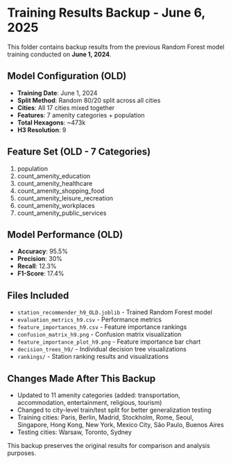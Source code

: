 # Training Results Backup - June 6, 2025

This folder contains backup results from the previous Random Forest model training conducted on **June 1, 2024**.

## Model Configuration (OLD)
- **Training Date**: June 1, 2024
- **Split Method**: Random 80/20 split across all cities
- **Cities**: All 17 cities mixed together
- **Features**: 7 amenity categories + population
- **Total Hexagons**: ~473k
- **H3 Resolution**: 9

## Feature Set (OLD - 7 Categories)
1. population
2. count_amenity_education
3. count_amenity_healthcare  
4. count_amenity_shopping_food
5. count_amenity_leisure_recreation
6. count_amenity_workplaces
7. count_amenity_public_services

## Model Performance (OLD)
- **Accuracy**: 95.5%
- **Precision**: 30%
- **Recall**: 12.3%
- **F1-Score**: 17.4%

## Files Included
- `station_recommender_h9_OLD.joblib` - Trained Random Forest model
- `evaluation_metrics_h9.csv` - Performance metrics
- `feature_importances_h9.csv` - Feature importance rankings
- `confusion_matrix_h9.png` - Confusion matrix visualization
- `feature_importance_plot_h9.png` - Feature importance bar chart
- `decision_trees_h9/` - Individual decision tree visualizations
- `rankings/` - Station ranking results and visualizations

## Changes Made After This Backup
- Updated to 11 amenity categories (added: transportation, accommodation, entertainment, religious, tourism)
- Changed to city-level train/test split for better generalization testing
- Training cities: Paris, Berlin, Madrid, Stockholm, Rome, Seoul, Singapore, Hong Kong, New York, Mexico City, São Paulo, Buenos Aires
- Testing cities: Warsaw, Toronto, Sydney

This backup preserves the original results for comparison and analysis purposes.
